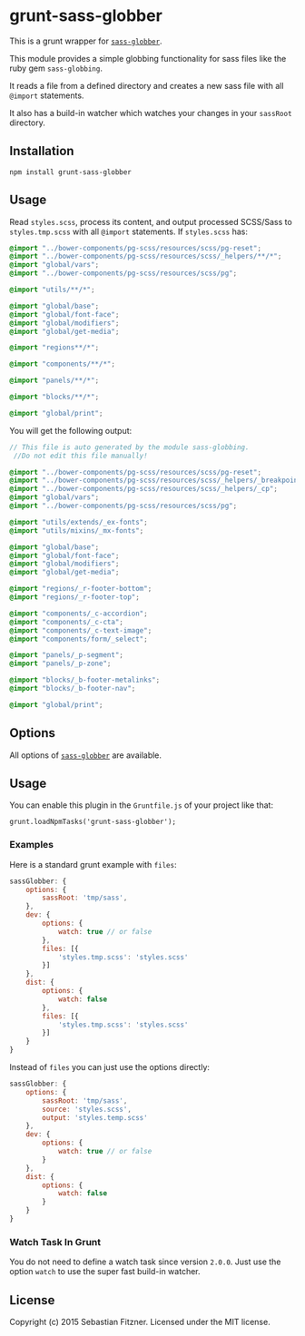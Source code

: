 grunt-sass-globber
============

This is a grunt wrapper for [`sass-globber`](https://github.com/Sebastian-Fitzner/sass-globber). 

This module provides a simple globbing functionality for sass files like the ruby gem `sass-globbing`.

It reads a file from a defined directory and creates a new sass file with all `@import` statements.

It also has a build-in watcher which watches your changes in your `sassRoot` directory. 

## Installation

`npm install grunt-sass-globber`

## Usage

Read `styles.scss`, process its content, and output processed SCSS/Sass to `styles.tmp.scss` with all `@import` statements.
If `styles.scss` has:

``` scss
@import "../bower-components/pg-scss/resources/scss/pg-reset";
@import "../bower-components/pg-scss/resources/scss/_helpers/**/*";
@import "global/vars";
@import "../bower-components/pg-scss/resources/scss/pg";

@import "utils/**/*";

@import "global/base";
@import "global/font-face";
@import "global/modifiers";
@import "global/get-media";

@import "regions**/*";

@import "components/**/*";

@import "panels/**/*";

@import "blocks/**/*";

@import "global/print";
``` 

You will get the following output:

``` scss
// This file is auto generated by the module sass-globbing.
 //Do not edit this file manually!

@import "../bower-components/pg-scss/resources/scss/pg-reset";
@import "../bower-components/pg-scss/resources/scss/_helpers/_breakpoint";
@import "../bower-components/pg-scss/resources/scss/_helpers/_cp";
@import "global/vars";
@import "../bower-components/pg-scss/resources/scss/pg";

@import "utils/extends/_ex-fonts";
@import "utils/mixins/_mx-fonts";

@import "global/base";
@import "global/font-face";
@import "global/modifiers";
@import "global/get-media";

@import "regions/_r-footer-bottom";
@import "regions/_r-footer-top";

@import "components/_c-accordion";
@import "components/_c-cta";
@import "components/_c-text-image";
@import "components/form/_select";

@import "panels/_p-segment";
@import "panels/_p-zone";

@import "blocks/_b-footer-metalinks";
@import "blocks/_b-footer-nav";

@import "global/print";
```

## Options

All options of [`sass-globber`](https://github.com/Sebastian-Fitzner/sass-globber) are available.
 
## Usage

You can enable this plugin in the `Gruntfile.js` of your project like that:

`grunt.loadNpmTasks('grunt-sass-globber');`

### Examples

Here is a standard grunt example with `files`:

``` js
sassGlobber: {
	options: {
		sassRoot: 'tmp/sass',
	},
	dev: {
		options: {
			watch: true // or false
		},
		files: [{
			'styles.tmp.scss': 'styles.scss'
		}]
	},
	dist: {
		options: {
			watch: false
		},
		files: [{
			'styles.tmp.scss': 'styles.scss'
		}]
	}
}
```

Instead of `files` you can just use the options directly: 

``` js
sassGlobber: {
	options: {
		sassRoot: 'tmp/sass',
		source: 'styles.scss',
		output: 'styles.temp.scss'
	},
	dev: {
		options: {
			watch: true // or false
		}
	},
	dist: {
		options: {
			watch: false
		}
	}
}
```

### Watch Task In Grunt

You do not need to define a watch task since version `2.0.0`. Just use the option `watch` to use the super fast build-in watcher. 


## License
Copyright (c) 2015 Sebastian Fitzner. Licensed under the MIT license.
